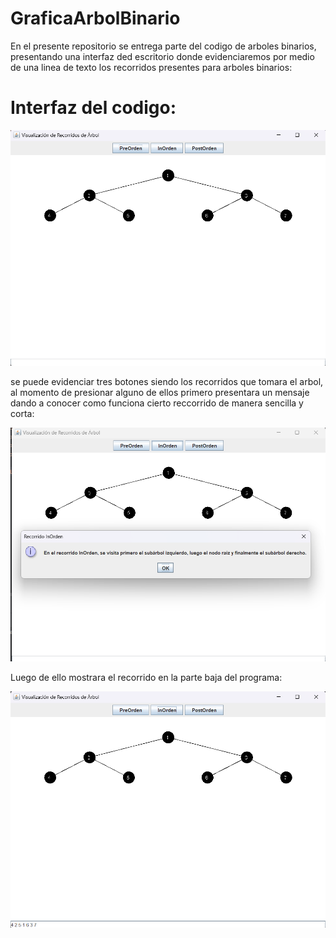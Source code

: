 # GraficaArbolBinario

En el presente repositorio se entrega parte del codigo de arboles binarios, presentando una interfaz ded escritorio donde evidenciaremos por medio de una linea de texto los recorridos presentes para arboles binarios:

# Interfaz del codigo:

![alt text](image.png)

se puede evidenciar tres botones siendo los recorridos que tomara el arbol, al momento de presionar alguno de ellos primero presentara un mensaje dando a conocer como funciona cierto reccorrido de manera sencilla y corta:

![alt text](image-1.png)

Luego de ello mostrara el recorrido en la parte baja del programa:

![alt text](image-2.png)